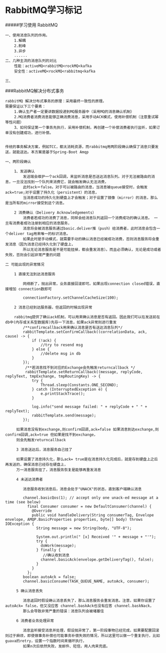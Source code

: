 # RabbitMQ学习标记

#####学习使用 RabbitMQ

    一、使用消息队列的作用。
        1.解耦
        2.削峰
        3.异步
        ......
    二、几种主流的消息队列的对比
        性能：activeMQ<rabbitMQ<rockMQ<kafka
        安全性：activeMQ<rockMQ<rabbitmq<kafka
    
    三、









###RabbitMQ解决分布式事务
    
    rabbitMQ 解决分布式事务的原理：采用最终一致性的原理。
    需要保证以下三个要素：
        1.确认生产者一定要讲数据投递到MQ服务器中（采用MQ的消息确认机制）
        2.MQ消费者消费消息能够正确消费消息，采用手动ACK模式，使用补偿机制（注意重试幂等性问题）
        3、如何保证第一个事务先执行，采用补偿机制，再创建一个补偿消费者执行监听，如果订单没有创建成功，进行补偿。


    传统的事务解决方案，例如TCC，都太消耗资源，而rabbitmq用两阶段确认确保了消息只要发送，就能送达。本方案是基于Spring-Boot Amqp
    
    一、两阶段确认
    
        1、发送确认
            发送端会维护一个ack回调，来监听消息是否送达消息队列。对于无法被路由的消息，一旦没法找到一个队列来消费它，就会触发确认无法消费，
            此时ack＝false。对于可以被路由的消息，当消息被queue接受时，会触发ack=true;对于设置了持久化（persistent）的消息，
            当消息成功的持久化到硬盘上才会触发；对于设置了镜像（mirror）的消息，那么是当所有的mirror接受到这个消息。
            
        2 消费确认（Delivery Acknowledgements）
            消费者若成功的消费了消息，同样会给消息队列返回一个消费成功的确认消息。 一旦有消费者成功注册到相应的消息服务，
            消息将会被消息服务通过basic.deliver推（push）给消费者，此时消息会包含一个deliver tag用来唯一的标识消息。
            如果此时是手动模式，就需要手动的确认消息已经被成功消费，否则消息服务将会重发消息（因为消息已经持久化到了硬盘上，
            所以无论消息服务是不是可能挂掉，都会重发消息）。而且必须确认，无论是成功或者失败，否则会引起非常严重的问题
        
    二 可能出现的异常情况
    
        1 直接无法到达消息服务
        
            网络断了，抛出异常，业务直接回滚即可。如果出现connection closed错误，直接增加 connection数即可
            
            connectionFactory.setChannelCacheSize(100);
            
        2 消息已经到达服务器，但返回的时候出现异常
        
        rabbitmq提供了确认ack机制，可以用来确认消息是否有返回。因此我们可以在发送前在db中(内存或关系型数据库)先存一下消息，如果ack异常则进行重发
            /**confirmcallback用来确认消息是否有送达消息队列*/     
            rabbitTemplate.setConfirmCallback((correlationData, ack, cause) -> {
                if (!ack) {
                    //try to resend msg
                } else {
                    //delete msg in db
                }
            });
             /**若消息找不到对应的Exchange会先触发returncallback */
             rabbitTemplate.setReturnCallback((message, replyCode, replyText, tmpExchange, tmpRoutingKey) -> {
                try {
                    Thread.sleep(Constants.ONE_SECOND);
                } catch (InterruptedException e) {
                    e.printStackTrace();
                }
            
                log.info("send message failed: " + replyCode + " " + replyText);
                rabbitTemplate.send(message);
            });
            
         如果消息没有到exchange,则confirm回调,ack=false 如果消息到达exchange,则confirm回调,ack=true 但如果是找不到exchange，
         则会先触发returncallback   
         
         3 消息送达后，消息服务自己挂了
         
         如果设置了消息持久化，那么ack= true是在消息持久化完成后，就是存到硬盘上之后再发送的，确保消息已经存在硬盘上，
         万一消息服务挂了，消息服务恢复是能够再重发消息
         
         4 未送达消费者
         
            消息服务收到消息后，消息会处于"UNACK"的状态，直到客户端确认消息
            
            channel.basicQos(1); // accept only one unack-ed message at a time (see below)
              final Consumer consumer = new DefaultConsumer(channel) {
                @Override
                public void handleDelivery(String consumerTag, Envelope envelope, AMQP.BasicProperties properties, byte[] body) throws IOException {
                  String message = new String(body, "UTF-8");
            
                  System.out.println(" [x] Received '" + message + "'");
                  try {
                    doWork(message);
                  } finally {
                     //确认收到消息
                    channel.basicAck(envelope.getDeliveryTag(), false);
                  }
                }
              };
            boolean autoAck = false;
            channel.basicConsume(TASK_QUEUE_NAME, autoAck, consumer);
            
         5 确认消息丢失
         
            消息返回时假设确认消息丢失了，那么消息服务会重发消息。注意，如果你设置了autoAck= false，但又没应答 channel.baskAck也没有应答 channel.baskNack，
            那么会导致非常严重的错误：消息队列会被堵塞住
            
         6 消费者业务处理异常
         
            消息监听接受消息并处理，假设抛异常了，第一阶段事物已经完成，如果要配置回滚则过于麻烦，即使做事务补偿也可能事务补偿失效的情况，所以这里可以做一个重复执行，比如guava的retry，设置一个指数时间来循环执行，
            如果n次后依然失败，发邮件、短信，用人肉来兜底。